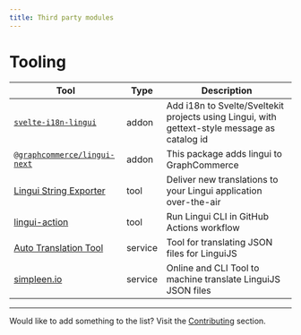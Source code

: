 ```yaml
---
title: Third party modules
---
```


# Tooling

| Tool                                                                                                              | Type    | Description                                                                                  |
| ----------------------------------------------------------------------------------------------------------------- | ------- | -------------------------------------------------------------------------------------------- |
| [`svelte-i18n-lingui`](https://www.npmjs.com/package/svelte-i18n-lingui)                                          | addon   | Add i18n to Svelte/Sveltekit projects using Lingui, with gettext-style message as catalog id |
| [`@graphcommerce/lingui-next`](https://github.com/graphcommerce-org/graphcommerce/tree/main/packages/lingui-next) | addon   | This package adds lingui to GraphCommerce                                                    |
| [Lingui String Exporter](https://store.crowdin.com/lingui-string-exporter)                                        | tool    | Deliver new translations to your Lingui application over-the-air                             |
| [lingui-action](https://github.com/trisbee/lingui-action)                                                         | tool    | Run Lingui CLI in GitHub Actions workflow                                                    |
| [Auto Translation Tool](https://auto-translation.now.sh/)                                                         | service | Tool for translating JSON files for LinguiJS                                                 |
| [simpleen.io](https://simpleen.io/)                                                                               | service | Online and CLI Tool to machine translate LinguiJS JSON files                                 |

---

Would like to add something to the list? Visit the [Contributing](/community#contributing) section.
